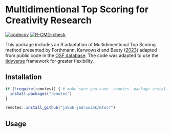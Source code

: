 # Multidimentional Top Scoring for Creativity Research

<!-- badges: start -->
[![codecov](https://codecov.io/gh/jakub-jedrusiak/mtscr/branch/master/graph/badge.svg?token=N3UGHFK5QN)](https://codecov.io/gh/jakub-jedrusiak/mtscr)
[![R-CMD-check](https://github.com/jakub-jedrusiak/mtscr/actions/workflows/R-CMD-check.yaml/badge.svg)](https://github.com/jakub-jedrusiak/mtscr/actions/workflows/R-CMD-check.yaml)
<!-- badges: end -->

This package includes an R adaptation of Multidimentional Top Scoring method presented by Forthmann, Karwowski and Beaty ([2023](https://doi.org/10.1037/aca0000571)) adapted from public code in the [OSF database](https://osf.io/7rgsp/). The code was adapted to use the [tidyverse](https://www.tidyverse.org/) framework for greater flexibility.

## Installation

```r
if (!require(remotes)) { # make sure you have `remotes` package installed
  install.packages("remotes")
}
```

```r
remotes::install_github("jakub-jedrusiak/mtscr")
```

## Usage

